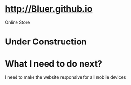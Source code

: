 # http://Bluer.github.io
Online Store

# Under Construction

# What I need to do next?

I need to make the website responsive for all mobile devices


